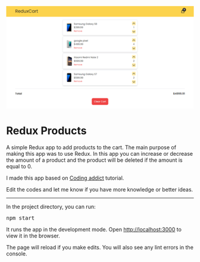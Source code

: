 <div>
  <img src="./src/assets/page.PNG" />
  <h1>Redux Products</h1>
  <p>
    A simple Redux app to add products to the cart. The main purpose of making this app was to use Redux. In this app you can increase or decrease the amount of a product and the product will be deleted if the amount is equal to 0.
  </p>
  <p>
    I made this app based on <a href="https://www.youtube.com/channel/UCMZFwxv5l-XtKi693qMJptA">Coding addict</a> tutorial.
  </p>
  <p>
    Edit the codes and let me know if you have more knowledge or better ideas.
  </p>
</div>
<hr />
<div>
  <p>In the project directory, you can run:</p>
  <pre>npm start</pre>
  <p>
    It runs the app in the development mode. Open
    <a href="http://localhost:3000">http://localhost:3000</a> to view it in the
    browser.
  </p>
  <p>
    The page will reload if you make edits. You will also see any lint errors in
    the console.
  </p>
</div>

